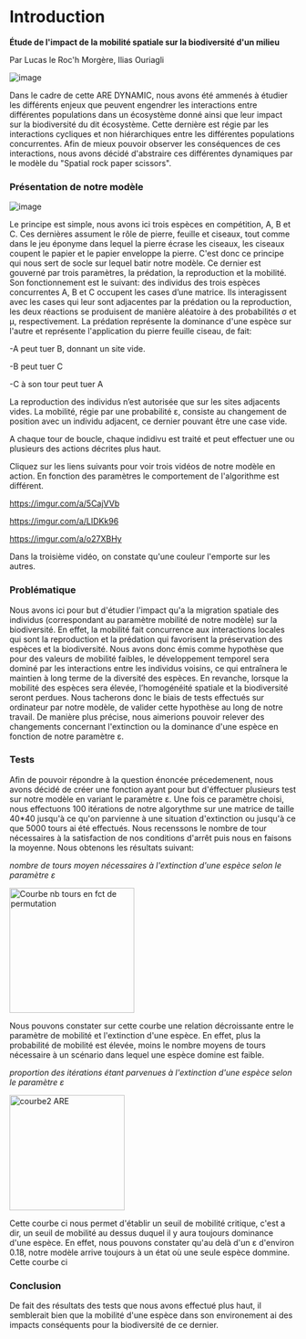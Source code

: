 # Introduction

**Étude de l'impact de la mobilité spatiale sur la biodiversité d'un milieu**

Par Lucas le Roc'h Morgère, Ilias Ouriagli

![image](https://user-images.githubusercontent.com/125641635/233152681-69193145-5ad4-497c-8430-d6388c9ffbc9.png)

Dans le cadre de cette ARE DYNAMIC, nous avons été ammenés à étudier les différents enjeux que peuvent engendrer les interactions entre différentes populations dans un écosystème donné ainsi que leur impact sur la biodiversité du dit écosystème. Cette dernière est régie par les interactions cycliques et non hiérarchiques entre les différentes populations concurrentes. Afin de mieux pouvoir observer les conséquences de ces interactions, nous avons décidé d'abstraire ces différentes dynamiques par le modèle du "Spatial rock paper scissors".

### Présentation de notre modèle

![image](https://user-images.githubusercontent.com/125641635/233149337-59fe4ca0-3582-4dbc-b384-f12aff287494.png)

Le principe est simple, nous avons ici trois espèces en compétition, A, B et C. Ces dernières assument le rôle de pierre, feuille et ciseaux, tout comme dans le jeu éponyme dans lequel la pierre écrase les ciseaux, les ciseaux coupent le papier et le papier enveloppe la pierre. C'est donc ce principe qui nous sert de socle sur lequel batir notre modèle.
Ce dernier est gouverné par trois paramètres, la prédation, la reproduction et la mobilité. Son fonctionnement est le suivant: des individus des trois espèces concurrentes A, B et C occupent les cases d’une matrice. Ils interagissent avec les cases qui leur sont adjacentes par la prédation ou la reproduction, les deux réactions se produisent de manière aléatoire à des probabilités σ et μ, respectivement. La prédation représente la dominance d'une espèce sur l'autre et représente l'application du pierre feuille ciseau, de fait: 

-A peut tuer B, donnant un site vide. 

-B peut tuer C

-C à son tour peut tuer A

La reproduction des individus n’est autorisée que sur les sites adjacents vides. La mobilité, régie par une probabilité ε, consiste au changement de position avec un individu adjacent, ce dernier pouvant être une case vide.

A chaque tour de boucle, chaque indidivu est traité et peut effectuer une ou plusieurs des actions décrites plus haut.

Cliquez sur les liens suivants pour voir trois vidéos de notre modèle en action. En fonction des paramètres le comportement de l'algorithme est différent.

https://imgur.com/a/5CajVVb

https://imgur.com/a/LIDKk96

https://imgur.com/a/o27XBHy

Dans la troisième vidéo, on constate qu'une couleur l'emporte sur les autres. 


### Problématique

Nous avons ici pour but d'étudier l'impact qu'a la migration spatiale des individus (correspondant au paramètre mobilité de notre modèle) sur la biodiversité. En effet, la mobilité fait concurrence aux interactions locales qui sont la reproduction et la prédation qui favorisent la préservation des espèces et la biodiversité. Nous avons donc émis comme hypothèse que pour des valeurs de mobilité faibles, le développement temporel sera dominé par les interactions entre les individus voisins, ce qui entraînera le maintien à long terme de la diversité des espèces. En revanche, lorsque la mobilité des espèces sera élevée, l’homogénéité spatiale et la biodiversité seront perdues. Nous tacherons donc le biais de tests effectués sur ordinateur par notre modèle, de valider cette hypothèse au long de notre travail. De manière plus précise, nous aimerions pouvoir relever des changements concernant l'extinction ou la dominance d'une espèce en fonction de notre paramètre ε. 

### Tests

Afin de pouvoir répondre à la question énoncée précedemenent, nous avons décidé de créer une fonction ayant pour but d'éffectuer plusieurs test sur notre modèle en variant le paramètre ε. Une fois ce paramètre choisi, nous effectuons 100 itérations de notre algorythme sur une matrice de taille 40*40 jusqu'à ce qu'on parvienne à une situation d'extinction ou jusqu'à ce que 5000 tours ai été effectués. Nous recenssons le nombre de tour nécessaires à la satisfaction de nos conditions d'arrêt puis nous en faisons la moyenne. Nous obtenons les résultats suivant:

*nombre de tours moyen nécessaires à l'extinction d'une espèce selon le paramètre ε*

<img width="219" alt="Courbe nb tours en fct de permutation" src="https://user-images.githubusercontent.com/125641635/233406310-ef4bc624-6507-4dbe-93fa-bcc9bef3f38b.PNG">

Nous pouvons constater sur cette courbe une relation décroissante entre le paramètre de mobilité et l'extinction d'une espèce. En effet, plus la probabilité de mobilité est élevée, moins le nombre moyens de tours nécessaire à un scénario dans lequel une espèce domine est faible.

*proportion des itérations étant parvenues à l'extinction d'une espèce selon le paramètre ε*

<img width="202" alt="courbe2 ARE" src="https://user-images.githubusercontent.com/125641635/233484278-fa590816-74d1-4fa5-8b39-e7f6d71ec0ba.PNG">

Cette courbe ci nous permet d'établir un seuil de mobilité critique, c'est a dir, un seuil de mobilité au dessus duquel il y aura toujours dominance d'une espèce. En effet, nous pouvons constater qu'au delà d'un ε d'environ 0.18, notre modèle arrive toujours à un état où une seule espèce dommine.
Cette courbe ci

### Conclusion

De fait des résultats des tests que nous avons effectué plus haut, il semblerait bien que la mobilité d'une espèce dans son environement ai des impacts conséquents pour la biodiversité de ce dernier.
